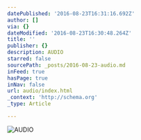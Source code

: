 ```yaml
---
datePublished: '2016-08-23T16:31:16.692Z'
author: []
via: {}
dateModified: '2016-08-23T16:30:48.264Z'
title: ''
publisher: {}
description: AUDIO
starred: false
sourcePath: _posts/2016-08-23-audio.md
inFeed: true
hasPage: true
inNav: false
url: audio/index.html
_context: 'http://schema.org'
_type: Article

---
```

![AUDIO](https://the-grid-user-content.s3-us-west-2.amazonaws.com/2fef93b5-3f4a-4858-b272-20134ae62591.jpg)
